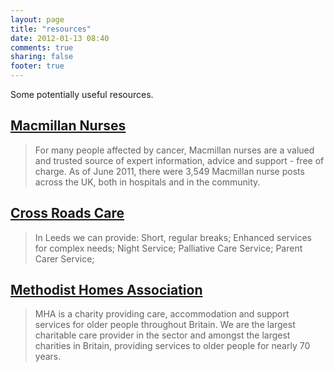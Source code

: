```yaml
---
layout: page
title: "resources"
date: 2012-01-13 08:40
comments: true
sharing: false
footer: true
---
```

Some potentially useful resources.

## [Macmillan Nurses](http://www.macmillan.org.uk/HowWeCanHelp/Nurses/AboutMacmillanNurses.aspx)

> For many people affected by cancer, Macmillan nurses are a valued and trusted source of expert information, advice and support - free of charge. As of June 2011, there were 3,549 Macmillan nurse posts across the UK, both in hospitals and in the community.

## [Cross Roads Care](http://www.crossroads.org.uk/index.php)

> In Leeds we can provide: Short, regular breaks; Enhanced services for complex needs; Night Service; Palliative Care Service; Parent Carer Service;

## [Methodist Homes Association](http://www.mha.org.uk/HomePage.aspx)

> MHA is a charity providing care, accommodation and support services for older people throughout Britain.  We are the largest charitable care provider in the sector and amongst the largest charities in Britain, providing services to older people for nearly 70 years.